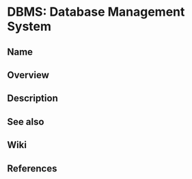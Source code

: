 # DBMS: Database Management System

## Name

## Overview

## Description

## See also

## Wiki

## References
